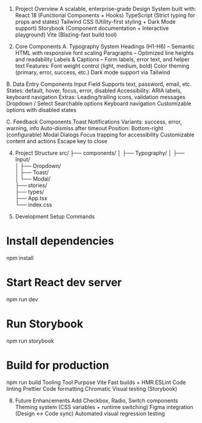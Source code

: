 1. Project Overview
A scalable, enterprise-grade Design System built with:
React 18 (Functional Components + Hooks)
TypeScript (Strict typing for props and states)
Tailwind CSS (Utility-first styling + Dark Mode support)
Storybook (Component documentation + Interactive playground)
Vite (Blazing-fast build tool)

2. Core Components
A. Typography System
Headings (H1-H6) – Semantic HTML with responsive font scaling
Paragraphs – Optimized line heights and readability
Labels & Captions – Form labels, error text, and helper text
Features:
Font weight control (light, medium, bold)
Color theming (primary, error, success, etc.)
Dark mode support via Tailwind

B. Data Entry Components
Input Field
Supports text, password, email, etc.
States: default, hover, focus, error, disabled
Accessibility: ARIA labels, keyboard navigation
Extras: Leading/trailing icons, validation messages
Dropdown / Select
Searchable options
Keyboard navigation
Customizable options with disabled states

C. Feedback Components
Toast Notifications
Variants: success, error, warning, info
Auto-dismiss after timeout
Position: Bottom-right (configurable)
Modal Dialogs
Focus trapping for accessibility
Customizable content and actions
Escape key to close

4. Project Structure
src/
├── components/
│   ├── Typography/
│   ├── Input/       
│   ├── Dropdown/    
│   ├── Toast/       
│   └── Modal/       
├── stories/         
├── types/           
├── App.tsx          
└── index.css

5. Development Setup
Commands
# Install dependencies

npm install

# Start React dev server
npm run dev

# Run Storybook
npm run storybook

# Build for production
npm run build
Tooling
Tool	Purpose
Vite	Fast builds + HMR
ESLint	Code linting
Prettier	Code formatting
Chromatic	Visual testing (Storybook)

8. Future Enhancements
Add Checkbox, Radio, Switch components
Theming system (CSS variables + runtime switching)
Figma integration (Design ↔ Code sync)
Automated visual regression testing
